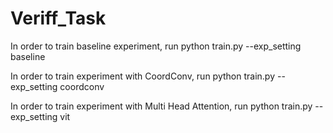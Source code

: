 # Veriff_Task

In order to train baseline experiment, run python train.py --exp_setting baseline

In order to train experiment with CoordConv, run python train.py --exp_setting coordconv

In order to train experiment with Multi Head Attention, run python  train.py --exp_setting vit
